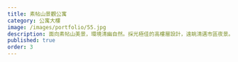 ```yaml
---
title: 素帖山景觀公寓
category: 公寓大樓
image: /images/portfolio/55.jpg
description: 面向素帖山美景，環境清幽自然。採光極佳的高樓層設計，遠眺清邁市區夜景。社區規劃完善，綠化面積大，是享受清邁慢活的理想選擇
published: true
order: 3
---
```

